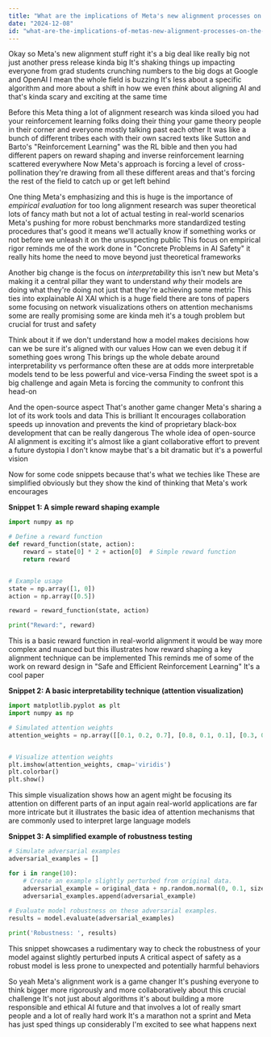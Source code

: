```yaml
---
title: "What are the implications of Meta's new alignment processes on the broader AI research community?"
date: "2024-12-08"
id: "what-are-the-implications-of-metas-new-alignment-processes-on-the-broader-ai-research-community"
---
```


Okay so Meta's new alignment stuff right  it's a big deal  like really big  not just another press release kinda big  It's shaking things up impacting everyone from grad students crunching numbers to the big dogs at Google and OpenAI  I mean the whole field is buzzing  It's less about a specific algorithm and more about a shift in how we even *think* about aligning AI  and that's kinda scary and exciting at the same time

Before this Meta thing  a lot of alignment research was kinda siloed  you had your reinforcement learning folks doing their thing  your game theory people in their corner  and everyone mostly talking past each other  It was like a bunch of different tribes  each with their own sacred texts  like  Sutton and Barto's "Reinforcement Learning" was the RL bible  and then you had different papers on reward shaping and inverse reinforcement learning scattered everywhere  Now Meta's approach is forcing a level of cross-pollination  they're drawing from all these different areas  and that's forcing the rest of the field to catch up or get left behind

One thing Meta's emphasizing  and this is huge is the importance of *empirical evaluation*  for too long  alignment research was super theoretical  lots of fancy math  but not a lot of actual testing in real-world scenarios  Meta's pushing for more robust benchmarks  more standardized testing procedures  that's good  it means we'll actually know if something works or not  before we unleash it on the unsuspecting public  This focus on empirical rigor reminds me of the work done in  "Concrete Problems in AI Safety"  it really hits home the need to move beyond just theoretical frameworks

Another big change is the focus on *interpretability*  this isn't new but Meta's making it a central pillar  they want to understand *why* their models are doing what they're doing  not just that they're achieving some metric  This ties into explainable AI  XAI which is a huge field  there are tons of papers  some focusing on network visualizations  others on attention mechanisms  some are really promising some are kinda meh  it's a tough problem but crucial for trust and safety

Think about it  if we don't understand how a model makes decisions how can we be sure it's aligned with our values  How can we even debug it if something goes wrong  This brings up the whole debate around interpretability vs  performance  often these are at odds  more interpretable models tend to be less powerful  and vice-versa  Finding the sweet spot is a big challenge  and again  Meta is forcing the community to confront this head-on

And the open-source aspect  That's another game changer  Meta's sharing a lot of its work  tools  and data  This is brilliant  It encourages collaboration  speeds up innovation  and prevents the kind of proprietary black-box development that can be really dangerous  The whole idea of open-source AI alignment is exciting  it's almost like a giant collaborative effort to prevent a future dystopia  I don't know  maybe that's a bit dramatic  but it's a powerful vision

Now for some code snippets  because that's what we techies like  These are simplified  obviously  but they show the kind of thinking that Meta's work encourages

**Snippet 1:  A simple reward shaping example**

```python
import numpy as np

# Define a reward function
def reward_function(state, action):
    reward = state[0] * 2 + action[0]  # Simple reward function
    return reward


# Example usage
state = np.array([1, 0])
action = np.array([0.5])

reward = reward_function(state, action)

print("Reward:", reward)


```

This is a basic reward function  in real-world alignment  it would be way more complex and nuanced  but this illustrates how reward shaping  a key alignment technique  can be implemented  This reminds me of some of the work on reward design in  "Safe and Efficient Reinforcement Learning"  It's a cool paper

**Snippet 2: A basic interpretability technique (attention visualization)**

```python
import matplotlib.pyplot as plt
import numpy as np

# Simulated attention weights
attention_weights = np.array([[0.1, 0.2, 0.7], [0.8, 0.1, 0.1], [0.3, 0.6, 0.1]])


# Visualize attention weights
plt.imshow(attention_weights, cmap='viridis')
plt.colorbar()
plt.show()
```

This simple visualization shows how an agent might be focusing its attention on different parts of an input  again  real-world applications are far more intricate  but it illustrates the basic idea of attention mechanisms  that are commonly used to interpret large language models

**Snippet 3:  A simplified example of robustness testing**

```python
# Simulate adversarial examples
adversarial_examples = []

for i in range(10):
    # Create an example slightly perturbed from original data.
    adversarial_example = original_data + np.random.normal(0, 0.1, size=original_data.shape)
    adversarial_examples.append(adversarial_example)
    
# Evaluate model robustness on these adversarial examples.
results = model.evaluate(adversarial_examples)

print('Robustness: ', results)
```

This snippet showcases a rudimentary way to check the robustness of your model against slightly perturbed inputs  A critical aspect of safety  as  a robust model is less prone to unexpected and potentially harmful behaviors  

So yeah Meta's alignment work is a game changer  It's pushing everyone to think bigger  more rigorously  and more collaboratively about this crucial challenge  It's not just about algorithms  it's about building a more responsible and ethical AI future  and  that involves  a lot  of  really  smart people  and a lot of really hard work  It's a marathon not a sprint and Meta has just sped things up considerably  I'm excited to see what happens next
